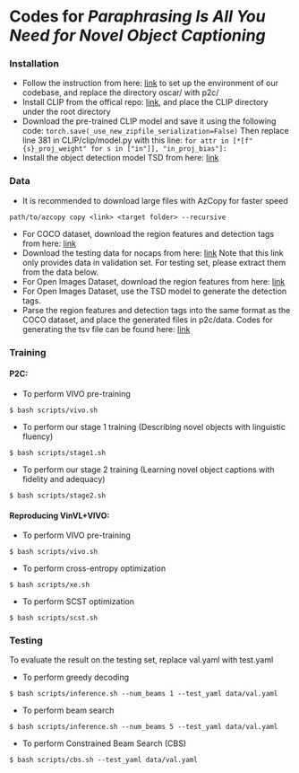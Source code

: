 # Codes for *Paraphrasing Is All You Need  for Novel Object Captioning*

### Installation
- Follow the instruction from here: [link](https://github.com/microsoft/Oscar/blob/master/INSTALL.md) to set up the environment of our codebase, and replace the directory oscar/ with p2c/
- Install CLIP from the offical repo: [link](https://github.com/openai/CLIP), and place the CLIP directory under the root directory
- Download the pre-trained CLIP model and save it using the following code: `torch.save(_use_new_zipfile_serialization=False)`
Then replace line 381 in CLIP/clip/model.py with this line:
`for attr in [*[f"{s}_proj_weight" for s in ["in"]], "in_proj_bias"]:`
- Install the object detection model TSD from here: [link](https://github.com/Sense-X/TSD)

### Data
- It is recommended to download large files with AzCopy for faster speed
```
path/to/azcopy copy <link> <target folder> --recursive
```
- For COCO dataset, download the region features and detection tags from here: [link](https://biglmdiag.blob.core.windows.net/vinvl/datasets/coco_caption)
- Download the testing data for nocaps from here: [link](https://biglmdiag.blob.core.windows.net/vinvl/datasets/nocaps) 
Note that this link only provides data in validation set. For testing set, please extract them from the data below.
- For Open Images Dataset, download the region features from here: [link](https://biglmdiag.blob.core.windows.net/vinvl/image_features/oi_X152C4_frcnnbig2_exp168model_0060000model.roi_heads.nm_filter_2_model.roi_heads.score_thresh_0.2/model_0060000/)
- For Open Images Dataset, use the TSD model to generate the detection tags.
- Parse the region features and detection tags into the same format as the COCO dataset, and place the generated files in p2c/data. 
Codes for generating the tsv file can be found here: [link](https://github.com/microsoft/scene_graph_benchmark/blob/main/tools/mini_tsv/tsv_demo.py)

### Training
#### P2C:
- To perform VIVO pre-training
```
$ bash scripts/vivo.sh
```
- To perform our stage 1 training (Describing novel objects with linguistic fluency)
```
$ bash scripts/stage1.sh
```
- To perform our stage 2 training (Learning novel object captions with fidelity and adequacy)
```
$ bash scripts/stage2.sh
```

#### Reproducing VinVL+VIVO:
- To perform VIVO pre-training
```
$ bash scripts/vivo.sh
```
- To perform cross-entropy optimization
```
$ bash scripts/xe.sh
```
- To perform SCST optimization
```
$ bash scripts/scst.sh
```


### Testing
To evaluate the result on the testing set, replace val.yaml with test.yaml
- To perform greedy decoding
```
$ bash scripts/inference.sh --num_beams 1 --test_yaml data/val.yaml
```
- To perform beam search
```
$ bash scripts/inference.sh --num_beams 5 --test_yaml data/val.yaml
```
- To perform Constrained Beam Search (CBS)
```
$ bash scripts/cbs.sh --test_yaml data/val.yaml
```
